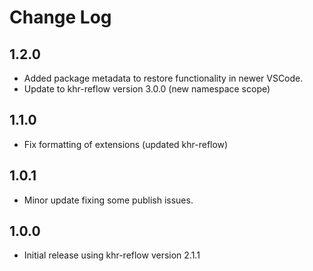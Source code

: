# Change Log

<!--
SPDX-FileCopyrightText: 2021-2024, Collabora, Ltd.

SPDX-License-Identifier: CC0-1.0
-->

## 1.2.0

- Added package metadata to restore functionality in newer VSCode.
- Update to khr-reflow version 3.0.0 (new namespace scope)

## 1.1.0

- Fix formatting of extensions (updated khr-reflow)

## 1.0.1

- Minor update fixing some publish issues.

## 1.0.0

- Initial release using khr-reflow version 2.1.1
